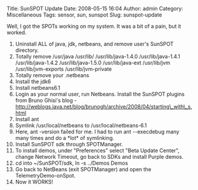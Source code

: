 Title: SunSPOT Update
Date: 2008-05-15 16:04
Author: admin
Category: Miscellaneous
Tags: sensor, sun, sunspot
Slug: sunspot-update

Well, I got the SPOTs working on my system. It was a bit of a pain, but
it worked.

1.  Uninstall ALL of java, jdk, netbeans, and remove user's SunSPOT
    directory.
2.  Totally remove /usr/java /usr/lib/ /usr/lib/java-1.4.0
    /usr/lib/java-1.4.1 /usr/lib/java-1.4.2 /usr/lib/java-1.5.0
    /usr/lib/java-ext /usr/lib/jvm /usr/lib/jvm-exports
    /usr/lib/jvm-private
3.  Totally remove your .netbeans
4.  Install the jdk6
5.  Install netbeans6.1
6.  Login as your normal user, run Netbeans. Install the SunSPOT plugins
    from Bruno Ghisi's blog -
    http://weblogs.java.net/blog/brunogh/archive/2008/04/starting\_with\_s.html
7.  Install ant
8.  Symlink /usr/local/netbeans to /usr/local/netbeans-6.1
9.  Here, ant -version failed for me. I had to run ant --execdebug many
    many times and do a \*lot\* of symlinking.
10. Install SunSPOT sdk through SPOTManager.
11. To install demos, under "Preferences" select "Beta Update Center",
    change Network Timeout, go back to SDKs and install Purple demos.
12. cd into \~/SunSPOT/sdk, ln -s ../Demos Demos
13. Go back to NetBeans (exit SPOTManager) and open the
    TelemetryDemo-onSpot.
14. Now it WORKS!

